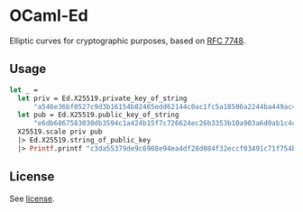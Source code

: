 # OCaml-Ed

Elliptic curves for cryptographic purposes, based on [RFC 7748](https://tools.ietf.org/html/rfc7748).

## Usage

```ocaml
let _ =
  let priv = Ed.X25519.private_key_of_string
      "a546e36bf0527c9d3b16154b82465edd62144c0ac1fc5a18506a2244ba449ac4" in
  let pub = Ed.X25519.public_key_of_string
      "e6db6867583030db3594c1a424b15f7c726624ec26b3353b10a903a6d0ab1c4c" in
  X25519.scale priv pub
  |> Ed.X25519.string_of_public_key
  |> Printf.printf "c3da55379de9c6908e94ea4df28d084f32eccf03491c71f754b4075577a28552\n == \n%s"
```

## License

See [license](LICENSE).
